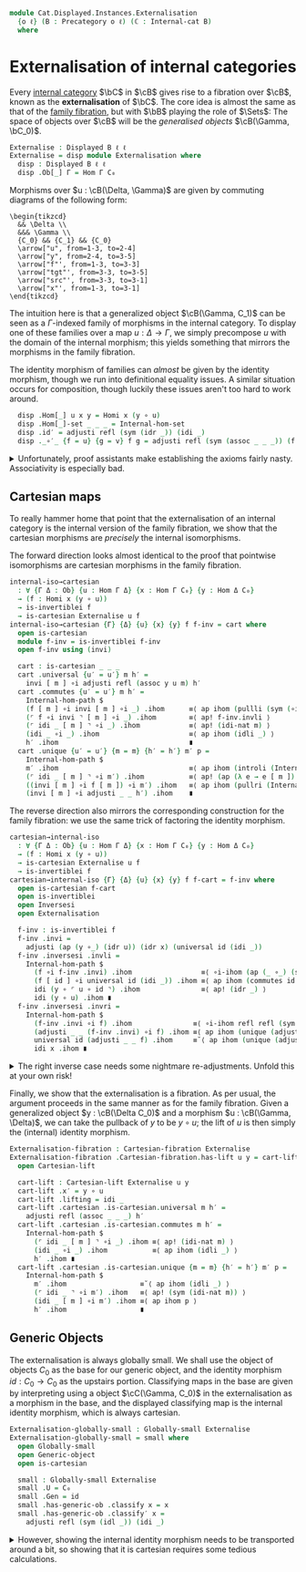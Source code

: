 <!--
```agda
open import Cat.Displayed.Base
open import Cat.Displayed.Cartesian
open import Cat.Displayed.GenericObject

open import Cat.Prelude

open import Cat.Internal.Base using (Internal-cat)

import Cat.Internal.Base
import Cat.Internal.Reasoning
import Cat.Internal.Morphism
import Cat.Reasoning
```
-->

```agda
module Cat.Displayed.Instances.Externalisation
  {o ℓ} (B : Precategory o ℓ) (ℂ : Internal-cat B)
  where
```

<!--
```agda
open Cat.Reasoning B
open Cat.Internal.Base B
open Cat.Internal.Reasoning ℂ
open Cat.Internal.Morphism ℂ
open Displayed
open Internal-hom
```
-->

# Externalisation of internal categories

Every [internal category] $\bC$ in $\cB$ gives rise to a fibration over
$\cB$, known as the **externalisation** of $\bC$. The core idea is
almost the same as that of the [family fibration], but with $\bB$
playing the role of $\Sets$: The space of objects over $\cB$ will be the
_generalised objects_ $\cB(\Gamma, \bC_0)$.

[internal category]: Cat.Internal.Base.html

```agda
Externalise : Displayed B ℓ ℓ
Externalise = disp module Externalisation where
  disp : Displayed B ℓ ℓ
  disp .Ob[_] Γ = Hom Γ C₀
```

Morphisms over $u : \cB(\Delta, \Gamma)$ are given by commuting diagrams
of the following form:

~~~{.quiver}
\begin{tikzcd}
  && \Delta \\
  &&& \Gamma \\
  {C_0} && {C_1} && {C_0}
  \arrow["u", from=1-3, to=2-4]
  \arrow["y", from=2-4, to=3-5]
  \arrow["f"', from=1-3, to=3-3]
  \arrow["tgt"', from=3-3, to=3-5]
  \arrow["src"', from=3-3, to=3-1]
  \arrow["x"', from=1-3, to=3-1]
\end{tikzcd}
~~~

The intuition here is that a generalized object $\cB(\Gamma, C_1)$
can be seen as a $\Gamma$-indexed family of morphisms in the internal
category. To display one of these families over a map
$u : \Delta \to \Gamma$, we simply precompose $u$ with the domain of the
internal morphism; this yields something that mirrors the morphisms in
the family fibration.

The identity morphism of families can *almost* be given by the
identity morphism, though we run into definitional equality issues.
A similar situation occurs for composition, though luckily these
issues aren't too hard to work around.

[family fibration]: Cat.Displayed.Instances.Family.html

```agda
  disp .Hom[_] u x y = Homi x (y ∘ u)
  disp .Hom[_]-set _ _ _ = Internal-hom-set
  disp .id′ = adjusti refl (sym (idr _)) (idi _)
  disp ._∘′_ {f = u} {g = v} f g = adjusti refl (sym (assoc _ _ _)) (f [ v ] ∘i g)
```

<details>
<summary>Unfortunately, proof assistants make establishing the axioms
fairly nasty. Associativity is especially bad.
</summary>

```agda
  disp .idr′ f =
    Internal-hom-pathp refl (ap (_ ∘_) (idr _)) $
      (f [ id ] ∘i adjusti _ _ (idi _)) .ihom ≡⟨ ∘i-ihom refl (idr _) (idr _) (idr _) refl ⟩
      (f ∘i idi _) .ihom                      ≡⟨ ap ihom (idri _) ⟩
      f .ihom ∎
  disp .idl′ {f = u} f =
    Internal-hom-pathp refl (ap (_ ∘_) (idl _)) $
      (adjusti _ _ (idi _) [ u ] ∘i f) .ihom ≡⟨ ∘i-ihom refl refl (ap (_∘ _) (idr _)) (ap ihom (idi-nat u)) refl ⟩
      (idi _ ∘i f) .ihom                     ≡⟨ ap ihom (idli _) ⟩
      f .ihom                                ∎
  disp .assoc′ {w = a} {b} {c} {d} {f = u} {g = v} {h = w} f g h =
    Internal-hom-pathp refl (ap (_ ∘_) (assoc _ _ _)) $
    (f [ v ∘ w ] ∘i adjusti _ _ (g [ w ] ∘i h)) .ihom ≡⟨ ∘i-ihom refl refl refl refl (∘i-ihom refl refl (sym (assoc _ _ _)) g-path refl) ⟩
    (f [ v ∘ w ] ∘i g' ∘i h) .ihom                    ≡⟨ ap ihom (associ _ _ _) ⟩
    ((f [ v ∘ w ] ∘i g') ∘i h) .ihom                  ≡⟨ ∘i-ihom refl refl reassoc inner refl ⟩
    (adjusti _ _ (f [ v ] ∘i g) [ w ] ∘i h) .ihom     ∎
    where
      g' : Homi (b ∘ w) (c ∘ v ∘ w)
      g' = coe1→0 (λ i → Homi (b ∘ w) (assoc c v w i)) (g [ w ])

      g-path : g .ihom ∘ w ≡ g' .ihom
      g-path = sym (transport-refl _)

      reassoc : (d ∘ u) ∘ (v ∘ w) ≡ (d ∘ u ∘ v) ∘ w
      reassoc = pulll (sym (assoc _ _ _))

      inner : (f [ v ∘ w ] ∘i g') .ihom ≡ (f [ v ] ∘i g) .ihom ∘ w
      inner =
        (f [ v ∘ w ] ∘i g') .ihom          ≡⟨ ∘i-ihom refl (assoc _ _ _) (assoc _ _ _) (assoc _ _ _) (transport-refl _) ⟩
        ((f [ v ]) [ w ] ∘i g [ w ]) .ihom ≡˘⟨ ap ihom (∘i-nat (f [ v ]) g w) ⟩
        (f [ v ] ∘i g) .ihom ∘ w           ∎
```
</details>

## Cartesian maps

To really hammer home that point that the externalisation of an internal
category is the internal version of the family fibration, we show that
the cartesian morphisms are *precisely* the internal isomorphisms.

The forward direction looks almost identical to the proof that pointwise
isomorphisms are cartesian morphisms in the family fibration.

```agda
internal-iso→cartesian
  : ∀ {Γ Δ : Ob} {u : Hom Γ Δ} {x : Hom Γ C₀} {y : Hom Δ C₀}
  → (f : Homi x (y ∘ u))
  → is-invertiblei f
  → is-cartesian Externalise u f
internal-iso→cartesian {Γ} {Δ} {u} {x} {y} f f-inv = cart where
  open is-cartesian
  module f-inv = is-invertiblei f-inv
  open f-inv using (invi)

  cart : is-cartesian _ _ _
  cart .universal {u′ = u′} m h′ =
    invi [ m ] ∘i adjusti refl (assoc y u m) h′
  cart .commutes {u′ = u′} m h′ =
    Internal-hom-path $
    (f [ m ] ∘i invi [ m ] ∘i _) .ihom      ≡⟨ ap ihom (pullli (sym (∘i-nat f invi m))) ⟩
    (⌜ f ∘i invi ⌝ [ m ] ∘i _) .ihom        ≡⟨ ap! f-inv.invli ⟩
    (⌜ idi _ [ m ] ⌝ ∘i _) .ihom            ≡⟨ ap! (idi-nat m) ⟩
    (idi _ ∘i _) .ihom                      ≡⟨ ap ihom (idli _) ⟩
    h′ .ihom                                ∎
  cart .unique {u′ = u′} {m = m} {h′ = h′} m′ p =
    Internal-hom-path $
    m′ .ihom                                ≡⟨ ap ihom (introli (Internal-hom-path (ap ihom (idi-nat m)))) ⟩
    (⌜ idi _ [ m ] ⌝ ∘i m′) .ihom           ≡⟨ ap! (ap (λ e → e [ m ]) (sym (f-inv.invri)) ∙ ∘i-nat _ _ _) ⟩
    ((invi [ m ] ∘i f [ m ]) ∘i m′) .ihom   ≡⟨ ap ihom (pullri (Internal-hom-path (ap ihom p))) ⟩
    (invi [ m ] ∘i adjusti _ _ h′) .ihom    ∎
```

The reverse direction also mirrors the corresponding construction for
the family fibration: we use the same trick of factoring the identity
morphism.

```agda
cartesian→internal-iso
  : ∀ {Γ Δ : Ob} {u : Hom Γ Δ} {x : Hom Γ C₀} {y : Hom Δ C₀}
  → (f : Homi x (y ∘ u))
  → is-cartesian Externalise u f
  → is-invertiblei f
cartesian→internal-iso {Γ} {Δ} {u} {x} {y} f f-cart = f-inv where
  open is-cartesian f-cart
  open is-invertiblei
  open Inversesi
  open Externalisation

  f-inv : is-invertiblei f
  f-inv .invi =
    adjusti (ap (y ∘_) (idr u)) (idr x) (universal id (idi _))
  f-inv .inversesi .invli =
    Internal-hom-path $
      (f ∘i f-inv .invi) .ihom                 ≡⟨ ∘i-ihom (ap (_ ∘_) (sym (idr _))) (sym (idr _)) (sym (idr _)) (sym (idr _)) refl ⟩
      (f [ id ] ∘i universal id (idi _)) .ihom ≡⟨ ap ihom (commutes id (idi _)) ⟩
      idi (y ∘ ⌜ u ∘ id ⌝) .ihom               ≡⟨ ap! (idr _) ⟩
      idi (y ∘ u) .ihom ∎
  f-inv .inversesi .invri =
    Internal-hom-path $
      (f-inv .invi ∘i f) .ihom               ≡⟨ ∘i-ihom refl refl (sym (idr _)) refl refl ⟩
      (adjusti _ _ (f-inv .invi) ∘i f) .ihom ≡⟨ ap ihom (unique (adjusti refl (sym (idr _)) (f-inv .invi) ∘i f) f∘f⁻¹∘f≡f*) ⟩
      universal id (adjusti _ _ f) .ihom     ≡˘⟨ ap ihom (unique (adjusti refl (sym (idr _)) (idi _)) f∘id≡f*) ⟩
      idi x .ihom ∎
```
<details>
<summary>The right inverse case needs some nightmare re-adjustments.
Unfold this at your own risk!
</summary>

```agda
    where
      f∘f⁻¹∘f≡f*
        : adjusti _ _ (f [ id ] ∘i adjusti _ _ (f-inv .invi) ∘i f)
        ≡ adjusti refl (ap (_ ∘_) (sym (idr _))) f
      f∘f⁻¹∘f≡f* = Internal-hom-path $
        (f [ id ] ∘i adjusti _ _ (f-inv .invi) ∘i f) .ihom
          ≡⟨ ap ihom (associ _ _ _) ⟩
        ((f [ id ] ∘i adjusti _ _ (f-inv .invi)) ∘i f) .ihom
          ≡⟨ ∘i-ihom refl (ap (y ∘_) (sym (idr _))) (sym (assoc _ _ _)) (∘i-ihom (ap (y ∘_) (sym (idr _))) refl refl refl refl) refl ⟩
        (adjusti refl (sym (assoc _ _ _)) (f [ id ] ∘i universal id (idi _)) ∘i adjusti refl (ap (y ∘_) (sym (idr _))) f) .ihom
          ≡⟨ ∘i-ihom refl refl refl (ap ihom (commutes id (idi _))) refl ⟩
        (idi _ ∘i adjusti refl (ap (y ∘_) (sym (idr _))) f) .ihom ≡⟨ ap ihom (idli _) ⟩
        f .ihom                                                                       ∎
      f∘id≡f* : adjusti _ _ (f [ id ] ∘i adjusti _ _ (idi x)) ≡ adjusti _ _ f
      f∘id≡f* = Internal-hom-path $
        (f [ id ] ∘i adjusti _ _ (idi x)) .ihom ≡⟨ ∘i-ihom refl (idr _) (idr _) (idr _) refl ⟩
        (f ∘i idi _) .ihom                      ≡⟨ ap ihom (idri _) ⟩
        f .ihom ∎
```
</details>

Finally, we show that the externalisation is a fibration. As per usual,
the argument proceeds in the same manner as for the family fibration.
Given a generalized object $y : \cB(\Delta C_0)$ and a morphism $u :
\cB(\Gamma, \Delta)$, we can take the pullback of $y$ to be $y \circ u$;
the lift of $u$ is then simply the (internal) identity morphism.

```agda
Externalisation-fibration : Cartesian-fibration Externalise
Externalisation-fibration .Cartesian-fibration.has-lift u y = cart-lift where
  open Cartesian-lift

  cart-lift : Cartesian-lift Externalise u y
  cart-lift .x′ = y ∘ u
  cart-lift .lifting = idi _
  cart-lift .cartesian .is-cartesian.universal m h′ =
    adjusti refl (assoc _ _ _) h′
  cart-lift .cartesian .is-cartesian.commutes m h′ =
    Internal-hom-path $
      (⌜ idi _ [ m ] ⌝ ∘i _) .ihom ≡⟨ ap! (idi-nat m) ⟩
      (idi _ ∘i _) .ihom           ≡⟨ ap ihom (idli _) ⟩
      h′ .ihom ∎
  cart-lift .cartesian .is-cartesian.unique {m = m} {h′ = h′} m′ p =
    Internal-hom-path $
      m′ .ihom                  ≡˘⟨ ap ihom (idli _) ⟩
      (⌜ idi _ ⌝ ∘i m′) .ihom   ≡⟨ ap! (sym (idi-nat m)) ⟩
      (idi _ [ m ] ∘i m′) .ihom ≡⟨ ap ihom p ⟩
      h′ .ihom                  ∎
```

## Generic Objects

The externalisation is always globally small. We shall use the object of
objects $C_0$ as the base for our generic object, and the identity
morphism $id : C_0 \to C_0$ as the upstairs portion. Classifying maps
in the base are given by interpreting using a object $\cC(\Gamma, C_0)$ in
the externalisation as a morphism in the base, and the displayed
classifying map is the internal identity morphism, which is always
cartesian.

```agda
Externalisation-globally-small : Globally-small Externalise
Externalisation-globally-small = small where
  open Globally-small
  open Generic-object
  open is-cartesian

  small : Globally-small Externalise
  small .U = C₀
  small .Gen = id
  small .has-generic-ob .classify x = x
  small .has-generic-ob .classify′ x =
    adjusti refl (sym (idl _)) (idi _)
```

<details>
<summary>However, showing the internal identity morphism needs to
be transported around a bit, so showing that it is cartesian requires
some tedious calculations.
</summary>

```agda
  small .has-generic-ob .classify-cartesian x′ .universal m h′ =
    adjusti refl (idl _) h′
  small .has-generic-ob .classify-cartesian x′ .commutes m h′ =
    Internal-hom-path $
      ∘i-ihom refl
        (sym (idl _))
        (sym (assoc _ _ _))
        (ap ihom (idi-nat _) ∙ ap (λ ϕ → idi ϕ .ihom) (sym (idl _)))
        refl
      ∙ ap ihom (idli h′)
  small .has-generic-ob .classify-cartesian x′ .unique {m = m} m′ p =
    Internal-hom-path $
      sym (ap ihom (idli m′))
      ·· ∘i-ihom refl refl (ap (_∘ m) (sym (idl _))) (sym (ap ihom (idi-nat m))) refl
      ·· ap ihom p
```
</details>
